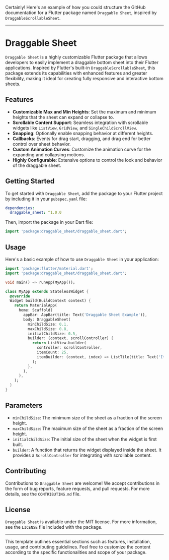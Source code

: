 Certainly! Here's an example of how you could structure the GitHub documentation for a Flutter package named `Draggable Sheet`, inspired by `DraggableScrollableSheet`.

---

# Draggable Sheet

`Draggable Sheet` is a highly customizable Flutter package that allows developers to easily implement a draggable bottom sheet into their Flutter applications. Inspired by Flutter's built-in `DraggableScrollableSheet`, this package extends its capabilities with enhanced features and greater flexibility, making it ideal for creating fully responsive and interactive bottom sheets.

## Features

- **Customizable Max and Min Heights**: Set the maximum and minimum heights that the sheet can expand or collapse to.
- **Scrollable Content Support**: Seamless integration with scrollable widgets like `ListView`, `GridView`, and `SingleChildScrollView`.
- **Snapping**: Optionally enable snapping behavior at different heights.
- **Callbacks**: Events for drag start, dragging, and drag end for better control over sheet behavior.
- **Custom Animation Curves**: Customize the animation curve for the expanding and collapsing motions.
- **Highly Configurable**: Extensive options to control the look and behavior of the draggable sheet.

## Getting Started

To get started with `Draggable Sheet`, add the package to your Flutter project by including it in your `pubspec.yaml` file:

```yaml
dependencies:
  draggable_sheet: ^1.0.0
```

Then, import the package in your Dart file:

```dart
import 'package:draggable_sheet/draggable_sheet.dart';
```

## Usage

Here's a basic example of how to use `Draggable Sheet` in your application:

```dart
import 'package:flutter/material.dart';
import 'package:draggable_sheet/draggable_sheet.dart';

void main() => runApp(MyApp());

class MyApp extends StatelessWidget {
  @override
  Widget build(BuildContext context) {
    return MaterialApp(
      home: Scaffold(
        appBar: AppBar(title: Text('Draggable Sheet Example')),
        body: DraggableSheet(
          minChildSize: 0.1,
          maxChildSize: 0.8,
          initialChildSize: 0.5,
          builder: (context, scrollController) {
            return ListView.builder(
              controller: scrollController,
              itemCount: 25,
              itemBuilder: (context, index) => ListTile(title: Text('Item $index')),
            );
          },
        ),
      ),
    );
  }
}
```

## Parameters

- `minChildSize`: The minimum size of the sheet as a fraction of the screen height.
- `maxChildSize`: The maximum size of the sheet as a fraction of the screen height.
- `initialChildSize`: The initial size of the sheet when the widget is first built.
- `builder`: A function that returns the widget displayed inside the sheet. It provides a `ScrollController` for integrating with scrollable content.

## Contributing

Contributions to `Draggable Sheet` are welcome! We accept contributions in the form of bug reports, feature requests, and pull requests. For more details, see the `CONTRIBUTING.md` file.

## License

`Draggable Sheet` is available under the MIT license. For more information, see the `LICENSE` file included with the package.

---

This template outlines essential sections such as features, installation, usage, and contributing guidelines. Feel free to customize the content according to the specific functionalities and scope of your package.